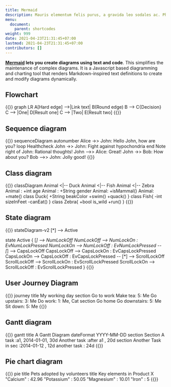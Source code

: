 ```yaml
---
title: Mermaid
description: Mauris elementum felis purus, a gravida leo sodales ac. Phasellus et tempus purus. Cras nibh tellus, convallis at mollis a, egestas ac sem. Donec erat mauris, tempor id accumsan id, facilisis non sapien.
menu:
  document:
    parent: shortcodes
weight: 999
date: 2021-04-23T21:31:45+07:00
lastmod: 2021-04-23T21:31:45+07:00
contributors: []
---
```


**[Mermaid](https://mermaid-js.github.io/mermaid/#/) lets you create diagrams using text and code**. This simplifies the maintenance of complex diagrams. It is a Javascript based diagramming and charting tool that renders Markdown-inspired text definitions to create and modify diagrams dynamically.

## Flowchart

{{<mermaid>}}
graph LR
  A[Hard edge] -->|Link text| B(Round edge)
  B --> C{Decision}
  C --> |One| D[Result one]
  C --> |Two| E[Result two]
{{</mermaid>}}

## Sequence diagram

{{<mermaid>}}
sequenceDiagram
  autonumber
  Alice ->> John: Hello John, how are you?
  loop Healthcheck
    John ->> John: Fight against hypochondria
  end
  Note right of John: Rational thoughts!
  John -->> Alice: Great!
  John ->> Bob: How about you?
  Bob -->> John: Jolly good!
{{</mermaid>}}

## Class diagram

{{<mermaid>}}
classDiagram
  Animal <|-- Duck
  Animal <|-- Fish
  Animal <|-- Zebra
  Animal : +int age
  Animal : +String gender
  Animal: +isMammal()
  Animal: +mate()
  class Duck{
    +String beakColor
    +swim()
    +quack()
  }
  class Fish{
    -int sizeInFeet
    -canEat()
  }
  class Zebra{
    +bool is_wild
    +run()
  }
{{</mermaid>}}

## State diagram

{{<mermaid>}}
stateDiagram-v2
  [*] --> Active

  state Active {
    [*] --> NumLockOff
    NumLockOff --> NumLockOn : EvNumLockPressed
    NumLockOn --> NumLockOff : EvNumLockPressed
    --
    [*] --> CapsLockOff
    CapsLockOff --> CapsLockOn : EvCapsLockPressed
    CapsLockOn --> CapsLockOff : EvCapsLockPressed
    --
    [*] --> ScrollLockOff
    ScrollLockOff --> ScrollLockOn : EvScrollLockPressed
    ScrollLockOn --> ScrollLockOff : EvScrollLockPressed
  }
{{</mermaid>}}

## User Journey Diagram

{{<mermaid>}}
journey
  title My working day
  section Go to work
    Make tea: 5: Me
    Go upstairs: 3: Me
    Do work: 1: Me, Cat
  section Go home
    Go downstairs: 5: Me
    Sit down: 5: Me
{{</mermaid>}}

## Gantt diagram

{{<mermaid>}}
gantt
  title A Gantt Diagram
  dateFormat  YYYY-MM-DD
  section Section
  A task           :a1, 2014-01-01, 30d
  Another task     :after a1  , 20d
  section Another
  Task in sec      :2014-01-12  , 12d
  another task     : 24d
{{</mermaid>}}

## Pie chart diagram

{{<mermaid>}}
pie title Pets adopted by volunteers
  title Key elements in Product X
  "Calcium" : 42.96
  "Potassium" : 50.05
  "Magnesium" : 10.01
  "Iron" :  5
{{</mermaid>}}
